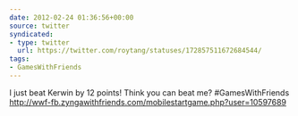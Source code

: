 ```yaml
---
date: 2012-02-24 01:36:56+00:00
source: twitter
syndicated:
- type: twitter
  url: https://twitter.com/roytang/statuses/172857511672684544/
tags:
- GamesWithFriends
---
```


I just beat Kerwin by 12 points! Think you can beat me? #GamesWithFriends http://wwf-fb.zyngawithfriends.com/mobilestartgame.php?user=10597689